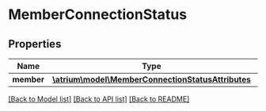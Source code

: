 # MemberConnectionStatus

## Properties
Name | Type | Description | Notes
------------ | ------------- | ------------- | -------------
**member** | [**\atrium\model\MemberConnectionStatusAttributes**](MemberConnectionStatusAttributes.md) |  | [optional] 

[[Back to Model list]](../README.md#documentation-for-models) [[Back to API list]](../README.md#documentation-for-api-endpoints) [[Back to README]](../README.md)


